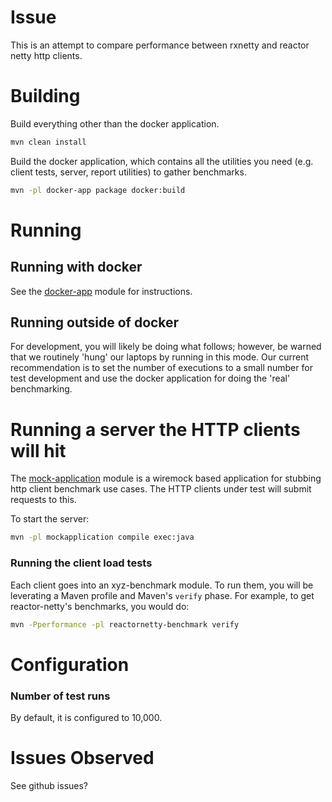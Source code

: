# Issue
This is an attempt to compare performance between rxnetty and reactor netty http clients.

# Building

Build everything other than the docker application.

```sh
mvn clean install
```

Build the docker application, which contains all the utilities you need (e.g.
client tests, server, report utilities) to gather benchmarks.

```sh
mvn -pl docker-app package docker:build
```

# Running

## Running with docker

See the [docker-app](docker-app) module for instructions.

## Running outside of docker

For development, you will likely be doing what follows; however, be warned that
we routinely 'hung' our laptops by running in this mode.  Our current
recommendation is to set the number of executions to a small number for test
development and use the docker application for doing the 'real' benchmarking.

# Running a server the HTTP clients will hit

The [mock-application](mock-application) module is a wiremock based application
for stubbing http client benchmark use cases.  The HTTP clients under test will
submit requests to this.

To start the server:

```sh
mvn -pl mockapplication compile exec:java
```

### Running the client load tests

Each client goes into an xyz-benchmark module.  To run them, you will be
leverating a Maven profile and Maven's `verify` phase.  For example, to get
reactor-netty's benchmarks, you would do:

```sh
mvn -Pperformance -pl reactornetty-benchmark verify
```

# Configuration

### Number of test runs

By default, it is configured to 10,000. 

# Issues Observed

See github issues?
